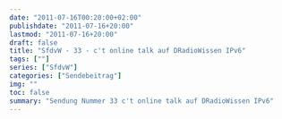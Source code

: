 ```yaml
---
date: "2011-07-16T00:20:00+02:00"
publishdate: "2011-07-16+20:00"
lastmod: "2011-07-16+20:00"
draft: false
title: "SfdvW - 33 - c't online talk auf DRadioWissen IPv6"
tags: [""]
series: ["SfdvW"]
categories: ["Sendebeitrag"]
img: ""
toc: false
summary: "Sendung Nummer 33 c't online talk auf DRadioWissen IPv6"
---
```


<div id="example"></div>
<script src="https://cdn.podlove.org/web-player/embed.js"></script>
<script>
  podlovePlayer('#example', '/blog/sfdvw33.json');
</script>
